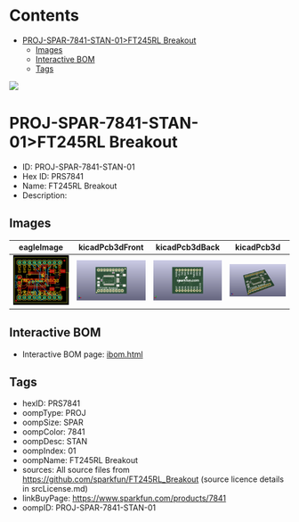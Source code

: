



Contents
========

* [PROJ-SPAR-7841-STAN-01>FT245RL Breakout](#proj-spar-7841-stan-01ft245rl-breakout)
	* [Images](#images)
	* [Interactive BOM](#interactive-bom)
	* [Tags](#tags)
  
![][im]
# PROJ-SPAR-7841-STAN-01>FT245RL Breakout

- ID: PROJ-SPAR-7841-STAN-01
- Hex ID: PRS7841
- Name: FT245RL Breakout
- Description: 

## Images
  
  

|eagleImage|kicadPcb3dFront|kicadPcb3dBack|kicadPcb3d|
| :---: | :---: | :---: | :---: |
|[![eagleImage](eagleImage_140.png)](eagleImage_.png)|[![kicadPcb3dFront](kicadPcb3dFront_140.png)](kicadPcb3dFront_.png)|[![kicadPcb3dBack](kicadPcb3dBack_140.png)](kicadPcb3dBack_.png)|[![kicadPcb3d](kicadPcb3d_140.png)](kicadPcb3d_.png)|

## Interactive BOM

- Interactive BOM page: [ibom.html](kicad/bom/ibom.html)

## Tags

- hexID: PRS7841
- oompType: PROJ
- oompSize: SPAR
- oompColor: 7841
- oompDesc: STAN
- oompIndex: 01
- oompName: FT245RL Breakout
- sources: All source files from https://github.com/sparkfun/FT245RL_Breakout (source licence details in srcLicense.md)
- linkBuyPage: https://www.sparkfun.com/products/7841
- oompID: PROJ-SPAR-7841-STAN-01



[im]: kicadPcb3d_450.png
